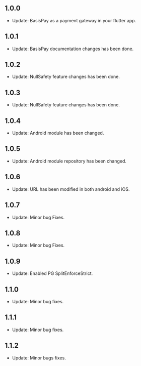  ## 1.0.0
 
 * Update: BasisPay as a payment gateway in your flutter app.

## 1.0.1
 
 * Update: BasisPay documentation changes has been done.
 
## 1.0.2
  
  * Update: NullSafety feature changes has been done.
  
 ## 1.0.3
    
  * Update: NullSafety feature changes has been done.
  
 ## 1.0.4
      
  * Update: Android module has been changed.
  
 ## 1.0.5
       
  * Update: Android module repository has been changed.
  
 ## 1.0.6
         
  * Update: URL has been modified in both android and iOS.
  
 ## 1.0.7
         
  * Update: Minor bug Fixes.
  
 ## 1.0.8
           
  * Update: Minor bug Fixes.

 ## 1.0.9

  * Update: Enabled PG SplitEnforceStrict.

 ## 1.1.0

  * Update: Minor bug fixes.

## 1.1.1
* Update: Minor bug fixes.

## 1.1.2
 * Update: Minor bugs fixes.

